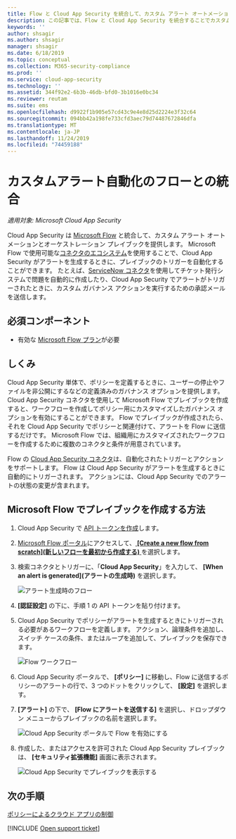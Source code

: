 ```yaml
---
title: Flow と Cloud App Security を統合して、カスタム アラート オートメーションを取得する
description: この記事では、Flow と Cloud App Security を統合することでカスタム アラート オートメーションを取得する方法について説明します。
keywords: ''
author: shsagir
ms.author: shsagir
manager: shsagir
ms.date: 6/18/2019
ms.topic: conceptual
ms.collection: M365-security-compliance
ms.prod: ''
ms.service: cloud-app-security
ms.technology: ''
ms.assetid: 344f92e2-6b3b-46db-bfd0-3b1016e0bc34
ms.reviewer: reutam
ms.suite: ems
ms.openlocfilehash: d9922f1b905e57cd43c9e4e8d25d2224e3f32c64
ms.sourcegitcommit: 094bb42a198fe733cfd3aec79d74487672846dfa
ms.translationtype: MT
ms.contentlocale: ja-JP
ms.lasthandoff: 11/24/2019
ms.locfileid: "74459188"
---
```

# <a name="integrate-with-flow-for-custom-alert-automation"></a>カスタムアラート自動化のフローとの統合

*適用対象: Microsoft Cloud App Security*

Cloud App Security は [Microsoft Flow](https://docs.microsoft.com/flow/getting-started) と統合して、カスタム アラート オートメーションとオーケストレーション プレイブックを提供します。 Microsoft Flow で使用可能な[コネクタのエコシステム](https://docs.microsoft.com/connectors/)を使用することで、Cloud App Security がアラートを生成するときに、プレイブックのトリガーを自動化することができます。 たとえば、[ServiceNow コネクタ](https://docs.microsoft.com/connectors/service-now/)を使用してチケット発行システムで問題を自動的に作成したり、Cloud App Security でアラートがトリガーされたときに、カスタム ガバナンス アクションを実行するための承認メールを送信します。  

## <a name="prerequisites"></a>必須コンポーネント 

 - 有効な [Microsoft Flow プラン](https://flow.microsoft.com/pricing)が必要

## <a name="how-it-works"></a>しくみ

Cloud App Security 単体で、ポリシーを定義するときに、ユーザーの停止やファイルを非公開にするなどの定義済みのガバナンス オプションを提供します。 Cloud App Security コネクタを使用して Microsoft Flow でプレイブックを作成すると、ワークフローを作成してポリシー用にカスタマイズしたガバナンス オプションを有効にすることができます。 Flow でプレイブックが作成されたら、それを Cloud App Security でポリシーと関連付けて、アラートを Flow に送信するだけです。 Microsoft Flow では、組織用にカスタマイズされたワークフローを作成するために複数のコネクタと条件が用意されています。 

Flow の [Cloud App Security コネクタ](https://docs.microsoft.com/connectors/cloudappsecurity/)は、自動化されたトリガーとアクションをサポートします。 Flow は Cloud App Security がアラートを生成するときに自動的にトリガーされます。 アクションには、Cloud App Security でのアラートの状態の変更が含まれます。 

## <a name="how-to-create-playbooks-with-microsoft-flow"></a>Microsoft Flow でプレイブックを作成する方法

1. Cloud App Security で [API トークンを作成](api-tokens.md)します。 

2. [Microsoft Flow ポータル](https://flow.microsoft.com)にアクセスして、[ **[Create a new flow from scratch]\(新しいフローを最初から作成する\)** ](https://docs.microsoft.com/flow/get-started-logic-flow) を選択します。 

3. 検索コネクタとトリガーに、「**Cloud App Security**」を入力して、 **[When an alert is generated]\(アラートの生成時\)** を選択します。

   ![アラート生成時のフロー](./media/flow-when-alert.png)

4. **[認証設定]** の下に、手順 1 の API トークンを貼り付けます。 

5. Cloud App Security でポリシーがアラートを生成するときにトリガーされる必要があるワークフローを定義します。 アクション、論理条件を追加し、スイッチ ケースの条件、またはループを追加して、プレイブックを保存できます。 

   ![Flow ワークフロー](./media/flow-workflow.png)

6. Cloud App Security ポータルで、 **[ポリシー]** に移動し、Flow に送信するポリシーのアラートの行で、3 つのドットをクリックして、 **[設定]** を選択します。 
7. **[アラート]** の下で、 **[Flow にアラートを送信する]** を選択し、ドロップダウン メニューからプレイブックの名前を選択します。  

   ![Cloud App Security ポータルで Flow を有効にする](./media/flow-mcas-config.png)

8. 作成した、またはアクセスを許可された Cloud App Security プレイブックは、 **[セキュリティ拡張機能]** 画面に表示されます。 

  
   ![Cloud App Security でプレイブックを表示する](./media/flow-extensions.png)
 
 

## <a name="next-steps"></a>次の手順 
[ポリシーによるクラウド アプリの制御](control-cloud-apps-with-policies.md)   

[!INCLUDE [Open support ticket](includes/support.md)]  
